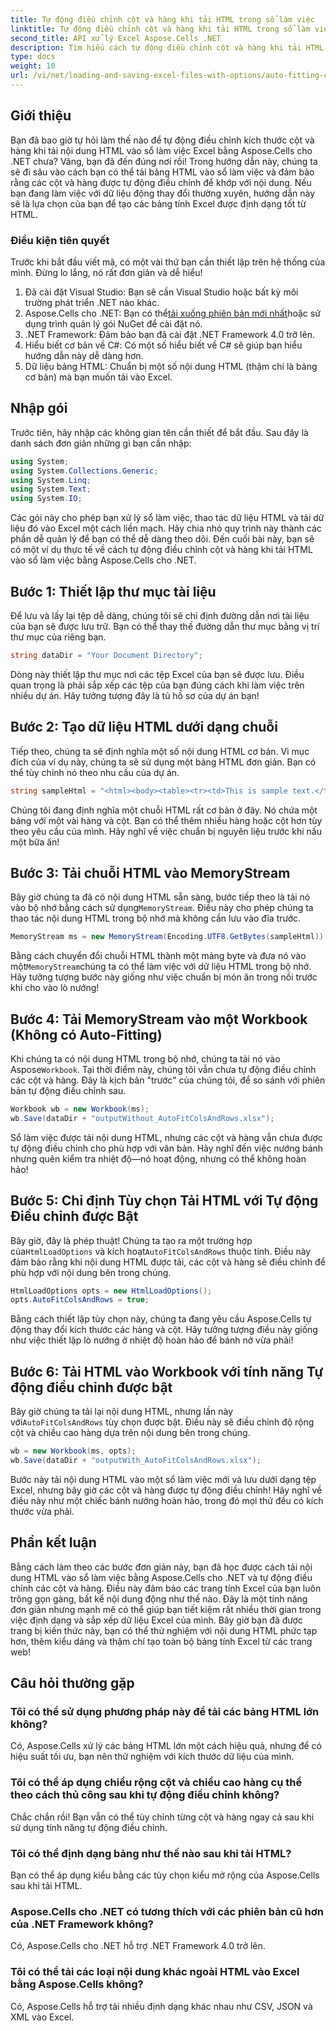 ```yaml
---
title: Tự động điều chỉnh cột và hàng khi tải HTML trong sổ làm việc
linktitle: Tự động điều chỉnh cột và hàng khi tải HTML trong sổ làm việc
second_title: API xử lý Excel Aspose.Cells .NET
description: Tìm hiểu cách tự động điều chỉnh cột và hàng khi tải HTML vào Excel bằng Aspose.Cells cho .NET. Có kèm hướng dẫn từng bước.
type: docs
weight: 10
url: /vi/net/loading-and-saving-excel-files-with-options/auto-fitting-columns-and-rows/
---
```

## Giới thiệu
Bạn đã bao giờ tự hỏi làm thế nào để tự động điều chỉnh kích thước cột và hàng khi tải nội dung HTML vào sổ làm việc Excel bằng Aspose.Cells cho .NET chưa? Vâng, bạn đã đến đúng nơi rồi! Trong hướng dẫn này, chúng ta sẽ đi sâu vào cách bạn có thể tải bảng HTML vào sổ làm việc và đảm bảo rằng các cột và hàng được tự động điều chỉnh để khớp với nội dung. Nếu bạn đang làm việc với dữ liệu động thay đổi thường xuyên, hướng dẫn này sẽ là lựa chọn của bạn để tạo các bảng tính Excel được định dạng tốt từ HTML.
### Điều kiện tiên quyết
Trước khi bắt đầu viết mã, có một vài thứ bạn cần thiết lập trên hệ thống của mình. Đừng lo lắng, nó rất đơn giản và dễ hiểu!
1. Đã cài đặt Visual Studio: Bạn sẽ cần Visual Studio hoặc bất kỳ môi trường phát triển .NET nào khác.
2.  Aspose.Cells cho .NET: Bạn có thể[tải xuống phiên bản mới nhất](https://releases.aspose.com/cells/net/)hoặc sử dụng trình quản lý gói NuGet để cài đặt nó.
3. .NET Framework: Đảm bảo bạn đã cài đặt .NET Framework 4.0 trở lên.
4. Hiểu biết cơ bản về C#: Có một số hiểu biết về C# sẽ giúp bạn hiểu hướng dẫn này dễ dàng hơn.
5. Dữ liệu bảng HTML: Chuẩn bị một số nội dung HTML (thậm chí là bảng cơ bản) mà bạn muốn tải vào Excel.
## Nhập gói
Trước tiên, hãy nhập các không gian tên cần thiết để bắt đầu. Sau đây là danh sách đơn giản những gì bạn cần nhập:
```csharp
using System;
using System.Collections.Generic;
using System.Linq;
using System.Text;
using System.IO;
```
Các gói này cho phép bạn xử lý sổ làm việc, thao tác dữ liệu HTML và tải dữ liệu đó vào Excel một cách liền mạch.
Hãy chia nhỏ quy trình này thành các phần dễ quản lý để bạn có thể dễ dàng theo dõi. Đến cuối bài này, bạn sẽ có một ví dụ thực tế về cách tự động điều chỉnh cột và hàng khi tải HTML vào sổ làm việc bằng Aspose.Cells cho .NET.
## Bước 1: Thiết lập thư mục tài liệu
Để lưu và lấy lại tệp dễ dàng, chúng tôi sẽ chỉ định đường dẫn nơi tài liệu của bạn sẽ được lưu trữ. Bạn có thể thay thế đường dẫn thư mục bằng vị trí thư mục của riêng bạn.
```csharp
string dataDir = "Your Document Directory";
```
Dòng này thiết lập thư mục nơi các tệp Excel của bạn sẽ được lưu. Điều quan trọng là phải sắp xếp các tệp của bạn đúng cách khi làm việc trên nhiều dự án. Hãy tưởng tượng đây là tủ hồ sơ của dự án bạn!
## Bước 2: Tạo dữ liệu HTML dưới dạng chuỗi
Tiếp theo, chúng ta sẽ định nghĩa một số nội dung HTML cơ bản. Vì mục đích của ví dụ này, chúng ta sẽ sử dụng một bảng HTML đơn giản. Bạn có thể tùy chỉnh nó theo nhu cầu của dự án.
```csharp
string sampleHtml = "<html><body><table><tr><td>This is sample text.</td><td>Some text.</td></tr><tr><td>This is another sample text.</td><td>Some text.</td></tr></table></body></html>";
```
Chúng tôi đang định nghĩa một chuỗi HTML rất cơ bản ở đây. Nó chứa một bảng với một vài hàng và cột. Bạn có thể thêm nhiều hàng hoặc cột hơn tùy theo yêu cầu của mình. Hãy nghĩ về việc chuẩn bị nguyên liệu trước khi nấu một bữa ăn!
## Bước 3: Tải chuỗi HTML vào MemoryStream
 Bây giờ chúng ta đã có nội dung HTML sẵn sàng, bước tiếp theo là tải nó vào bộ nhớ bằng cách sử dụng`MemoryStream`. Điều này cho phép chúng ta thao tác nội dung HTML trong bộ nhớ mà không cần lưu vào đĩa trước.
```csharp
MemoryStream ms = new MemoryStream(Encoding.UTF8.GetBytes(sampleHtml));
```
 Bằng cách chuyển đổi chuỗi HTML thành một mảng byte và đưa nó vào một`MemoryStream`chúng ta có thể làm việc với dữ liệu HTML trong bộ nhớ. Hãy tưởng tượng bước này giống như việc chuẩn bị món ăn trong nồi trước khi cho vào lò nướng!
## Bước 4: Tải MemoryStream vào một Workbook (Không có Auto-Fitting)
 Khi chúng ta có nội dung HTML trong bộ nhớ, chúng ta tải nó vào Aspose`Workbook`. Tại thời điểm này, chúng tôi vẫn chưa tự động điều chỉnh các cột và hàng. Đây là kịch bản "trước" của chúng tôi, để so sánh với phiên bản tự động điều chỉnh sau.
```csharp
Workbook wb = new Workbook(ms);
wb.Save(dataDir + "outputWithout_AutoFitColsAndRows.xlsx");
```
Sổ làm việc được tải nội dung HTML, nhưng các cột và hàng vẫn chưa được tự động điều chỉnh cho phù hợp với văn bản. Hãy nghĩ đến việc nướng bánh nhưng quên kiểm tra nhiệt độ—nó hoạt động, nhưng có thể không hoàn hảo!
## Bước 5: Chỉ định Tùy chọn Tải HTML với Tự động Điều chỉnh được Bật
 Bây giờ, đây là phép thuật! Chúng ta tạo ra một trường hợp của`HtmlLoadOptions` và kích hoạt`AutoFitColsAndRows` thuộc tính. Điều này đảm bảo rằng khi nội dung HTML được tải, các cột và hàng sẽ điều chỉnh để phù hợp với nội dung bên trong chúng.
```csharp
HtmlLoadOptions opts = new HtmlLoadOptions();
opts.AutoFitColsAndRows = true;
```
Bằng cách thiết lập tùy chọn này, chúng ta đang yêu cầu Aspose.Cells tự động thay đổi kích thước các hàng và cột. Hãy tưởng tượng điều này giống như việc thiết lập lò nướng ở nhiệt độ hoàn hảo để bánh nở vừa phải!
## Bước 6: Tải HTML vào Workbook với tính năng Tự động điều chỉnh được bật
 Bây giờ chúng ta tải lại nội dung HTML, nhưng lần này với`AutoFitColsAndRows` tùy chọn được bật. Điều này sẽ điều chỉnh độ rộng cột và chiều cao hàng dựa trên nội dung bên trong chúng.
```csharp
wb = new Workbook(ms, opts);
wb.Save(dataDir + "outputWith_AutoFitColsAndRows.xlsx");
```
Bước này tải nội dung HTML vào một sổ làm việc mới và lưu dưới dạng tệp Excel, nhưng bây giờ các cột và hàng được tự động điều chỉnh! Hãy nghĩ về điều này như một chiếc bánh nướng hoàn hảo, trong đó mọi thứ đều có kích thước vừa phải.
## Phần kết luận
Bằng cách làm theo các bước đơn giản này, bạn đã học được cách tải nội dung HTML vào sổ làm việc bằng Aspose.Cells cho .NET và tự động điều chỉnh các cột và hàng. Điều này đảm bảo các trang tính Excel của bạn luôn trông gọn gàng, bất kể nội dung động như thế nào. Đây là một tính năng đơn giản nhưng mạnh mẽ có thể giúp bạn tiết kiệm rất nhiều thời gian trong việc định dạng và sắp xếp dữ liệu Excel của mình.
Bây giờ bạn đã được trang bị kiến thức này, bạn có thể thử nghiệm với nội dung HTML phức tạp hơn, thêm kiểu dáng và thậm chí tạo toàn bộ bảng tính Excel từ các trang web!
## Câu hỏi thường gặp
### Tôi có thể sử dụng phương pháp này để tải các bảng HTML lớn không?
Có, Aspose.Cells xử lý các bảng HTML lớn một cách hiệu quả, nhưng để có hiệu suất tối ưu, bạn nên thử nghiệm với kích thước dữ liệu của mình.
### Tôi có thể áp dụng chiều rộng cột và chiều cao hàng cụ thể theo cách thủ công sau khi tự động điều chỉnh không?
Chắc chắn rồi! Bạn vẫn có thể tùy chỉnh từng cột và hàng ngay cả sau khi sử dụng tính năng tự động điều chỉnh.
### Tôi có thể định dạng bảng như thế nào sau khi tải HTML?
Bạn có thể áp dụng kiểu bằng các tùy chọn kiểu mở rộng của Aspose.Cells sau khi tải HTML.
### Aspose.Cells cho .NET có tương thích với các phiên bản cũ hơn của .NET Framework không?
Có, Aspose.Cells cho .NET hỗ trợ .NET Framework 4.0 trở lên.
### Tôi có thể tải các loại nội dung khác ngoài HTML vào Excel bằng Aspose.Cells không?
Có, Aspose.Cells hỗ trợ tải nhiều định dạng khác nhau như CSV, JSON và XML vào Excel.
